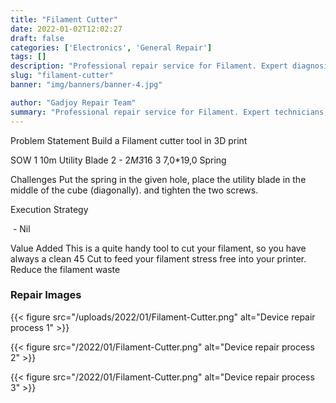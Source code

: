 ```yaml
---
title: "Filament Cutter"
date: 2022-01-02T12:02:27
draft: false
categories: ['Electronics', 'General Repair']
tags: []
description: "Professional repair service for Filament. Expert diagnosis and quality repairs in Bangalore."
slug: "filament-cutter"
banner: "img/banners/banner-4.jpg"

author: "Gadjoy Repair Team"
summary: "Professional repair service for Filament. Expert technicians, quality parts, warranty included."
---
```


Problem Statement Build a Filament cutter tool in 3D print

SOW 1 10m Utility Blade 2 - 2*M3*16 3 7,0*19,0 Spring 

Challenges Put the spring in the given hole, place the utility blade in the middle of the cube (diagonally). and tighten the two screws.

Execution Strategy

&nbsp;- Nil

Value Added This is a quite handy tool to cut your filament, so you have always a clean 45 Cut to feed your filament stress free into your printer. Reduce the filament waste

### Repair Images

{{< figure src="/uploads/2022/01/Filament-Cutter.png" alt="Device repair process 1" >}}

{{< figure src="/2022/01/Filament-Cutter.png" alt="Device repair process 2" >}}

{{< figure src="/2022/01/Filament-Cutter.png" alt="Device repair process 3" >}}

